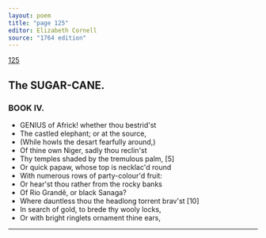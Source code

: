 ```yaml
---
layout: poem
title: "page 125"
editor: Elizabeth Cornell
source: "1764 edition"
---
```



[125]()

## The SUGAR-CANE.

### BOOK IV.

- GENIUS of Africk! whether thou bestrid'st
- The castled elephant; or at the source,
- (While howls the desart fearfully around,\)
- Of thine own Niger, sadly thou reclin'st
- Thy temples shaded by the tremulous palm, [5]
- Or quick papaw, whose top is necklac'd round
- With numerous rows of party-colour'd fruit:
- Or hear'st thou rather from the rocky banks
- Of Rio Grandê, or black Sanaga?
- Where dauntless thou the headlong torrent brav'st [10]
- In search of gold, to brede thy wooly locks,
- Or with bright ringlets ornament thine ears,

---
